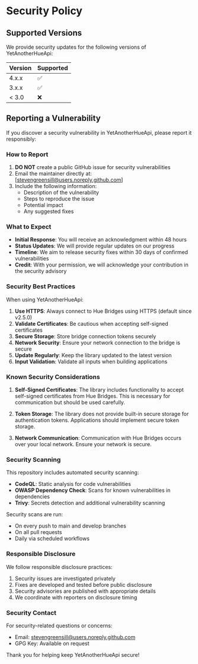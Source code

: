# Security Policy

## Supported Versions

We provide security updates for the following versions of YetAnotherHueApi:

| Version | Supported          |
| ------- | ------------------ |
| 4.x.x   | :white_check_mark: |
| 3.x.x   | :white_check_mark: |
| < 3.0   | :x:                |

## Reporting a Vulnerability

If you discover a security vulnerability in YetAnotherHueApi, please report it responsibly:

### How to Report

1. **DO NOT** create a public GitHub issue for security vulnerabilities
2. Email the maintainer directly at: [stevengreensill@users.noreply.github.com]
3. Include the following information:
   - Description of the vulnerability
   - Steps to reproduce the issue
   - Potential impact
   - Any suggested fixes

### What to Expect

- **Initial Response**: You will receive an acknowledgment within 48 hours
- **Status Updates**: We will provide regular updates on our progress
- **Timeline**: We aim to release security fixes within 30 days of confirmed vulnerabilities
- **Credit**: With your permission, we will acknowledge your contribution in the security advisory

### Security Best Practices

When using YetAnotherHueApi:

1. **Use HTTPS**: Always connect to Hue Bridges using HTTPS (default since v2.5.0)
2. **Validate Certificates**: Be cautious when accepting self-signed certificates
3. **Secure Storage**: Store bridge connection tokens securely
4. **Network Security**: Ensure your network connection to the bridge is secure
5. **Update Regularly**: Keep the library updated to the latest version
6. **Input Validation**: Validate all inputs when building applications

### Known Security Considerations

1. **Self-Signed Certificates**: The library includes functionality to accept self-signed certificates from Hue Bridges. This is necessary for communication but should be used carefully.

2. **Token Storage**: The library does not provide built-in secure storage for authentication tokens. Applications should implement secure token storage.

3. **Network Communication**: Communication with Hue Bridges occurs over your local network. Ensure your network is secure.

### Security Scanning

This repository includes automated security scanning:

- **CodeQL**: Static analysis for code vulnerabilities
- **OWASP Dependency Check**: Scans for known vulnerabilities in dependencies
- **Trivy**: Secrets detection and additional vulnerability scanning

Security scans are run:
- On every push to main and develop branches
- On all pull requests
- Daily via scheduled workflows

### Responsible Disclosure

We follow responsible disclosure practices:

1. Security issues are investigated privately
2. Fixes are developed and tested before public disclosure
3. Security advisories are published with appropriate details
4. We coordinate with reporters on disclosure timing

### Security Contact

For security-related questions or concerns:
- Email: stevengreensill@users.noreply.github.com
- GPG Key: Available on request

Thank you for helping keep YetAnotherHueApi secure!